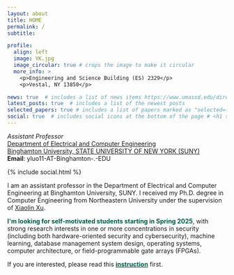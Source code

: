 ```yaml
---
layout: about
title: HOME
permalink: /
subtitle:

profile:
  align: left
  image: YK.jpg
  image_circular: true # crops the image to make it circular
  more_info: >
    <p>Engineering and Science Building (ES) 2329</p>
    <p>Vestal, NY 13850</p>

news: true  # includes a list of news items https://www.umassd.edu/directory/yluo2/ 
latest_posts: true  # includes a list of the newest posts
selected_papers: true # includes a list of papers marked as "selected={true}"
social: true  # includes social icons at the bottom of the page # <h1 style="color:blue;">*Assistant Professor*</h1> \
---
```

*Assistant Professor*\
[Department of Electrical and Computer Engineering](https://www.binghamton.edu/electrical-computer-engineering/)\
[Binghamton University, STATE UNIVERSITY OF NEW YORK (SUNY)](https://www.binghamton.edu/)\
**Email**: yluo11-AT-Binghamton-.-EDU

<div class="contact-icons">
{% include social.html %}
</div>

I am an assistant professor in the Department of Electrical and Computer Engineering at Binghamton University, SUNY. I received my Ph.D. degree in Computer Engineering from Northeastern University under the supervision of [Xiaolin Xu](https://www.xiaolinxu.com/).

**<span style="color:#005A43;">I'm looking for self-motivated students starting in Spring 2025</span>**, with strong research interests in one or more concentrations in security (including both hardware-oriented security and cybersecurity), machine learning, database management system design, operating systems, computer architecture, or field-programmable gate arrays (FPGAs).

If you are interested, please read this [**<span style="color:#005A43;">instruction</span>**](./recruiting_ads) first.

<!-- This is regular text and <span style="color:green;">this is green text</span>.
Write your biography here. Tell the world about yourself. Link to your favorite [subreddit](http://reddit.com). You can put a picture in, too. The code is already in, just name your picture `prof_pic.jpg` and put it in the `img/` folder.

Put your address / P.O. box / other info right below your picture. You can also disable any of these elements by editing `profile` property of the YAML header of your `_pages/about.md`. Edit `_bibliography/papers.bib` and Jekyll will render your [publications page](/al-folio/publications/) automatically.

Link to your social media connections, too. This theme is set up to use [Font Awesome icons](http://fortawesome.github.io/Font-Awesome/) and [Academicons](https://jpswalsh.github.io/academicons/), like the ones below. Add your Facebook, Twitter, LinkedIn, Google Scholar, or just disable all of them. -->